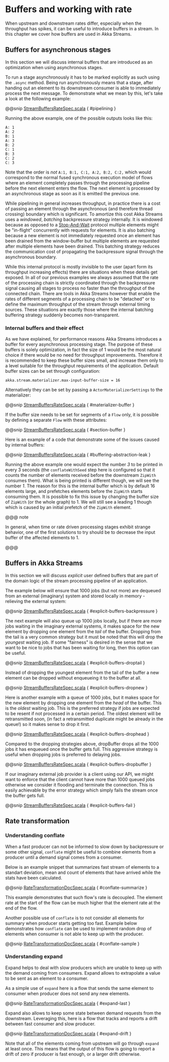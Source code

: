 <a id="stream-rate-scala"></a>
# Buffers and working with rate

When upstream and downstream rates differ, especially when the throughput has spikes, it can be useful to introduce
buffers in a stream. In this chapter we cover how buffers are used in Akka Streams.

<a id="async-stream-buffers-scala"></a>
## Buffers for asynchronous stages

In this section we will discuss internal buffers that are introduced as an optimization when using asynchronous stages.

To run a stage asynchronously it has to be marked explicitly as such using the `.async` method. Being run
asynchronously means that a stage, after handing out an element to its downstream consumer is able to immediately
process the next message. To demonstrate what we mean by this, let's take a look at the following example:

@@snip [StreamBuffersRateSpec.scala](../code/docs/stream/StreamBuffersRateSpec.scala) { #pipelining }

Running the above example, one of the possible outputs looks like this:

```
A: 1
A: 2
B: 1
A: 3
B: 2
C: 1
B: 3
C: 2
C: 3
```

Note that the order is *not* `A:1, B:1, C:1, A:2, B:2, C:2,` which would correspond to the normal fused synchronous
execution model of flows where an element completely passes through the processing pipeline before the next element
enters the flow. The next element is processed by an asynchronous stage as soon as it is emitted the previous one.

While pipelining in general increases throughput, in practice there is a cost of passing an element through the
asynchronous (and therefore thread crossing) boundary which is significant. To amortize this cost Akka Streams uses
a *windowed*, *batching* backpressure strategy internally. It is windowed because as opposed to a [Stop-And-Wait](https://en.wikipedia.org/wiki/Stop-and-wait_ARQ)
protocol multiple elements might be "in-flight" concurrently with requests for elements. It is also batching because
a new element is not immediately requested once an element has been drained from the window-buffer but multiple elements
are requested after multiple elements have been drained. This batching strategy reduces the communication cost of
propagating the backpressure signal through the asynchronous boundary.

While this internal protocol is mostly invisible to the user (apart form its throughput increasing effects) there are
situations when these details get exposed. In all of our previous examples we always assumed that the rate of the
processing chain is strictly coordinated through the backpressure signal causing all stages to process no faster than
the throughput of the connected chain. There are tools in Akka Streams however that enable the rates of different segments
of a processing chain to be "detached" or to define the maximum throughput of the stream through external timing sources.
These situations are exactly those where the internal batching buffering strategy suddenly becomes non-transparent.

### Internal buffers and their effect

As we have explained, for performance reasons Akka Streams introduces a buffer for every asynchronous processing stage.
The purpose of these buffers is solely optimization, in fact the size of 1 would be the most natural choice if there
would be no need for throughput improvements. Therefore it is recommended to keep these buffer sizes small,
and increase them only to a level suitable for the throughput requirements of the application. Default buffer sizes
can be set through configuration:

```
akka.stream.materializer.max-input-buffer-size = 16
```

Alternatively they can be set by passing a `ActorMaterializerSettings` to the materializer:

@@snip [StreamBuffersRateSpec.scala](../code/docs/stream/StreamBuffersRateSpec.scala) { #materializer-buffer }

If the buffer size needs to be set for segments of a `Flow` only, it is possible by defining a separate
`Flow` with these attributes:

@@snip [StreamBuffersRateSpec.scala](../code/docs/stream/StreamBuffersRateSpec.scala) { #section-buffer }

Here is an example of a code that demonstrate some of the issues caused by internal buffers:

@@snip [StreamBuffersRateSpec.scala](../code/docs/stream/StreamBuffersRateSpec.scala) { #buffering-abstraction-leak }

Running the above example one would expect the number *3* to be printed in every 3 seconds (the `conflateWithSeed`
step here is configured so that it counts the number of elements received before the downstream `ZipWith` consumes
them). What is being printed is different though, we will see the number *1*. The reason for this is the internal
buffer which is by default 16 elements large, and prefetches elements before the `ZipWith` starts consuming them.
It is possible to fix this issue by changing the buffer size of `ZipWith` (or the whole graph) to 1. We will still see
a leading 1 though which is caused by an initial prefetch of the `ZipWith` element.

@@@ note

In general, when time or rate driven processing stages exhibit strange behavior, one of the first solutions to try
should be to decrease the input buffer of the affected elements to 1.

@@@

## Buffers in Akka Streams

In this section we will discuss *explicit* user defined buffers that are part of the domain logic of the stream processing
pipeline of an application.

The example below will ensure that 1000 jobs (but not more) are dequeued from an external (imaginary) system and
stored locally in memory - relieving the external system:

@@snip [StreamBuffersRateSpec.scala](../code/docs/stream/StreamBuffersRateSpec.scala) { #explicit-buffers-backpressure }

The next example will also queue up 1000 jobs locally, but if there are more jobs waiting
in the imaginary external systems, it makes space for the new element by
dropping one element from the *tail* of the buffer. Dropping from the tail is a very common strategy but
it must be noted that this will drop the *youngest* waiting job. If some "fairness" is desired in the sense that
we want to be nice to jobs that has been waiting for long, then this option can be useful.

@@snip [StreamBuffersRateSpec.scala](../code/docs/stream/StreamBuffersRateSpec.scala) { #explicit-buffers-droptail }

Instead of dropping the youngest element from the tail of the buffer a new element can be dropped without
enqueueing it to the buffer at all.

@@snip [StreamBuffersRateSpec.scala](../code/docs/stream/StreamBuffersRateSpec.scala) { #explicit-buffers-dropnew }

Here is another example with a queue of 1000 jobs, but it makes space for the new element by
dropping one element from the *head* of the buffer. This is the *oldest*
waiting job. This is the preferred strategy if jobs are expected to be
resent if not processed in a certain period. The oldest element will be
retransmitted soon, (in fact a retransmitted duplicate might be already in the queue!)
so it makes sense to drop it first.

@@snip [StreamBuffersRateSpec.scala](../code/docs/stream/StreamBuffersRateSpec.scala) { #explicit-buffers-drophead }

Compared to the dropping strategies above, dropBuffer drops all the 1000
jobs it has enqueued once the buffer gets full. This aggressive strategy
is useful when dropping jobs is preferred to delaying jobs.

@@snip [StreamBuffersRateSpec.scala](../code/docs/stream/StreamBuffersRateSpec.scala) { #explicit-buffers-dropbuffer }

If our imaginary external job provider is a client using our API, we might
want to enforce that the client cannot have more than 1000 queued jobs
otherwise we consider it flooding and terminate the connection. This is
easily achievable by the error strategy which simply fails the stream
once the buffer gets full.

@@snip [StreamBuffersRateSpec.scala](../code/docs/stream/StreamBuffersRateSpec.scala) { #explicit-buffers-fail }

## Rate transformation

### Understanding conflate

When a fast producer can not be informed to slow down by backpressure or some other signal, `conflate` might be
useful to combine elements from a producer until a demand signal comes from a consumer.

Below is an example snippet that summarizes fast stream of elements to a standart deviation, mean and count of elements
that have arrived  while the stats have been calculated.

@@snip [RateTransformationDocSpec.scala](../code/docs/stream/RateTransformationDocSpec.scala) { #conflate-summarize }

This example demonstrates that such flow's rate is decoupled. The element rate at the start of the flow can be much
higher that the element rate at the end of the flow.

Another possible use of `conflate` is to not consider all elements for summary when producer starts getting too fast.
Example below demonstrates how `conflate` can be used to implement random drop of elements when consumer is not able
to keep up with the producer.

@@snip [RateTransformationDocSpec.scala](../code/docs/stream/RateTransformationDocSpec.scala) { #conflate-sample }

### Understanding expand

Expand helps to deal with slow producers which are unable to keep up with the demand coming from consumers.
Expand allows to extrapolate a value to be sent as an element to a consumer.

As a simple use of `expand` here is a flow that sends the same element to consumer when producer does not send
any new elements.

@@snip [RateTransformationDocSpec.scala](../code/docs/stream/RateTransformationDocSpec.scala) { #expand-last }

Expand also allows to keep some state between demand requests from the downstream. Leveraging this, here is a flow
that tracks and reports a drift between fast consumer and slow producer.

@@snip [RateTransformationDocSpec.scala](../code/docs/stream/RateTransformationDocSpec.scala) { #expand-drift }

Note that all of the elements coming from upstream will go through `expand` at least once. This means that the
output of this flow is going to report a drift of zero if producer is fast enough, or a larger drift otherwise.
